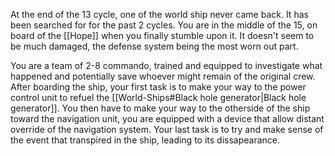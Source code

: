 At the end of the 13 cycle, one of the world ship never came back. It has been searched for for the past 2 cycles. You are in the middle of the 15, on board of the [[Hope]] when you finally stumble upon it.
It doesn't seem to be much damaged, the defense system being the most worn out part.

You are a team of 2-8 commando, trained and equipped to investigate what happened and potentially save whoever might remain of the original crew. After boarding the ship, your first task is to make your way to the power control unit to refuel the [[World-Ships#Black hole generator|Black hole generator]].
You then have to make your way to the otherside of the ship toward the navigation unit, you are equipped with a device that allow distant override of the navigation system. 
Your last task is to try and make sense of the event that transpired in the ship, leading to its dissapearance.